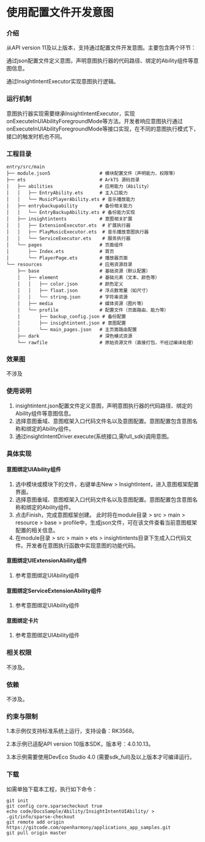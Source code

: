 # 使用配置文件开发意图

### 介绍

从API version 11及以上版本，支持通过配置文件开发意图。主要包含两个环节：

通过json配置文件定义意图，声明意图执行器的代码路径、绑定的Ability组件等意图信息。

通过InsightIntentExecutor实现意图执行逻辑。

### 运行机制

意图执行器实现需要继承InsightIntentExecutor，实现onExecuteInUIAbilityForegroundMode等方法。开发者响应意图执行通过onExecuteInUIAbilityForegroundMode等接口实现，在不同的意图执行模式下，接口的触发时机也不同。

### 工程目录

```
entry/src/main
├── module.json5                  # 模块配置文件（声明能力、权限等）
├── ets                           # ArkTS 源码目录
│   ├── abilities                 # 应用能力（Ability）
│   │   ├── EntryAbility.ets      # 主入口能力
│   │   └── MusicPlayerAbility.ets # 音乐播放能力
│   ├── entrybackupability        # 备份相关能力
│   │   └── EntryBackupAbility.ets # 备份能力实现
│   ├── insightintents            # 意图相关扩展
│   │   ├── ExtensionExecutor.ets  # 扩展执行器
│   │   ├── PlayMusicExecutor.ets  # 音乐播放意图执行器
│   │   └── ServiceExecutor.ets    # 服务执行器
│   └── pages                     # 页面组件
│       ├── Index.ets             # 首页
│       └── PlayerPage.ets        # 播放器页面
└── resources                     # 应用资源目录
    ├── base                      # 基础资源（默认配置）
    │   ├── element               # 基础元素（文本、颜色等）
    │   │   ├── color.json        # 颜色定义
    │   │   ├── float.json        # 浮点数常量（如尺寸）
    │   │   └── string.json       # 字符串资源
    │   ├── media                 # 媒体资源（图片等）
    │   └── profile               # 配置文件（页面路由、能力等）
    │       ├── backup_config.json # 备份配置
    │       ├── insightintent.json # 意图配置
    │       └── main_pages.json   # 主页面路由配置
    ├── dark                      # 深色模式资源
    └── rawfile                   # 原始资源文件（直接打包，不经过编译处理）

```

### 效果图

不涉及

### 使用说明

1. insightintent.json配置文件定义意图，声明意图执行器的代码路径、绑定的Ability组件等意图信息。
2. 选择意图垂域、意图框架入口代码文件名以及意图配置。意图配置包含意图名称和绑定的Ability组件。
3. 通过insightIntentDriver.execute(系统接口,需full_sdk)调用意图。

### 具体实现

#### 意图绑定UIAbility组件

1. 选中模块或模块下的文件，右键单击New > InsightIntent，进入意图框架配置界面。
2. 选择意图垂域、意图框架入口代码文件名以及意图配置。意图配置包含意图名称和绑定的Ability组件。
3. 点击Finish，完成意图框架创建。 此时将在module目录 > src > main > resource > base >
   profile中，生成json文件，可在该文件查看当前意图框架配置的相关信息。
4. 在module目录 > src > main > ets > insightintents目录下生成入口代码文件。开发者在意图执行函数中实现意图的功能代码。

#### 意图绑定UIExtensionAbility组件

1. 参考意图绑定UIAbility组件

#### 意图绑定ServiceExtensionAbility组件

1. 参考意图绑定UIAbility组件

#### 意图绑定卡片

1. 参考意图绑定UIAbility组件
### 相关权限

不涉及。

### 依赖

不涉及。

### 约束与限制

1.本示例仅支持标准系统上运行，支持设备：RK3568。

2.本示例已适配API version 10版本SDK，版本号：4.0.10.13。

3.本示例需要使用DevEco Studio 4.0 (需要sdk_full)及以上版本才可编译运行。

### 下载

如需单独下载本工程，执行如下命令：

```
git init
git config core.sparsecheckout true
echo code/DocsSample/Ability/InsightIntentUIAbility/ > .git/info/sparse-checkout
git remote add origin https://gitcode.com/openharmony/applications_app_samples.git
git pull origin master
```